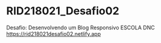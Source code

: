 # RID218021_Desafio02
Desafio: Desenvolvendo um Blog Responsivo ESCOLA DNC
https://rid218021desafio02.netlify.app
